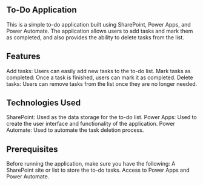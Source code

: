 ## To-Do Application
This is a simple to-do application built using SharePoint, Power Apps, and Power Automate. The application allows users to add tasks and mark them as completed, and also provides the ability to delete tasks from the list.

## Features
Add tasks: Users can easily add new tasks to the to-do list.
Mark tasks as completed: Once a task is finished, users can mark it as completed.
Delete tasks: Users can remove tasks from the list once they are no longer needed.

## Technologies Used
SharePoint: Used as the data storage for the to-do list.
Power Apps: Used to create the user interface and functionality of the application.
Power Automate: Used to automate the task deletion process.

## Prerequisites
Before running the application, make sure you have the following:
A SharePoint site or list to store the to-do tasks.
Access to Power Apps and Power Automate.
